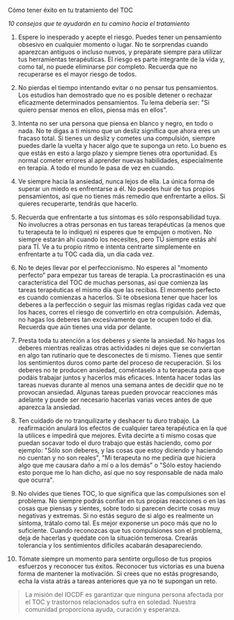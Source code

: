 Cómo tener éxito en tu tratamiento del TOC

_10 consejos que te ayudarán en tu camino hacia el tratamiento_

1. Espere lo inesperado y acepte el riesgo. Puedes tener un pensamiento obsesivo en cualquier momento o lugar. No te sorprendas cuando aparezcan antiguos o incluso nuevos, y prepárate siempre para utilizar tus herramientas terapéuticas. El riesgo es parte integrante de la vida y, como tal, no puede eliminarse por completo. Recuerda que no recuperarse es el mayor riesgo de todos.

2. No pierdas el tiempo intentando evitar o no pensar tus pensamientos. Los estudios han demostrado que no es posible detener o rechazar eficazmente determinados pensamientos. Tu lema debería ser: "Si quiero pensar menos en ellos, piensa más en ellos".

3. Intenta no ser una persona que piensa en blanco y negro, en todo o nada. No te digas a ti mismo que un desliz significa que ahora eres un fracaso total. Si tienes un desliz y cometes una compulsión, siempre puedes darle la vuelta y hacer algo que te suponga un reto. Lo bueno es que estás en esto a largo plazo y siempre tienes otra oportunidad. Es normal cometer errores al aprender nuevas habilidades, especialmente en terapia. A todo el mundo le pasa de vez en cuando.

4. Ve siempre hacia la ansiedad, nunca lejos de ella. La única forma de superar un miedo es enfrentarse a él. No puedes huir de tus propios pensamientos, así que no tienes más remedio que enfrentarte a ellos. Si quieres recuperarte, tendrás que hacerlo.

5. Recuerda que enfrentarte a tus síntomas es sólo responsabilidad tuya. No involucres a otras personas en tus tareas terapéuticas (a menos que tu terapeuta te lo indique) ni esperes que te empujen o motiven. No siempre estarán ahí cuando los necesites, pero TÚ siempre estás ahí para TÍ. Ve a tu propio ritmo e intenta centrarte simplemente en enfrentarte a tu TOC cada día, un día cada vez.

6. No te dejes llevar por el perfeccionismo. No esperes al "momento perfecto" para empezar tus tareas de terapia. La procrastinación es una característica del TOC de muchas personas, así que comienza las tareas terapéuticas el mismo día que las recibas. El momento perfecto es cuando comienzas a hacerlos. Si te obsesiona tener que hacer los deberes a la perfección o seguir las mismas reglas rígidas cada vez que los haces, corres el riesgo de convertirlo en otra compulsión. Además, no hagas los deberes tan excesivamente que te ocupen todo el día. Recuerda que aún tienes una vida por delante.

7. Presta toda tu atención a los deberes y siente la ansiedad. No hagas los deberes mientras realizas otras actividades ni dejes que se conviertan en algo tan rutinario que te desconectes de ti mismo. Tienes que sentir los sentimientos duros como parte del proceso de recuperación. Si los deberes no te producen ansiedad, coméntaselo a tu terapeuta para que podáis trabajar juntos y hacerlos más eficaces. Intenta hacer todas las tareas nuevas durante al menos una semana antes de decidir que no te provocan ansiedad. Algunas tareas pueden provocar reacciones más adelante y puede ser necesario hacerlas varias veces antes de que aparezca la ansiedad.

8. Ten cuidado de no tranquilizarte y deshacer tu duro trabajo. La reafirmación anulará los efectos de cualquier tarea terapéutica en la que la utilices e impedirá que mejores. Evita decirte a ti mismo cosas que puedan socavar todo el duro trabajo que estás haciendo, como por ejemplo: "Sólo son deberes, y las cosas que estoy diciendo y haciendo no cuentan y no son reales", "Mi terapeuta no me pediría que hiciera algo que me causara daño a mí o a los demás" o "Sólo estoy haciendo esto porque me lo han dicho, así que no soy responsable de nada malo que ocurra".

9. No olvides que tienes TOC, lo que significa que las compulsiones son el problema. No siempre podrás confiar en tus propias reacciones o en las cosas que piensas y sientes, sobre todo si parecen decirte cosas muy negativas y extremas. Si no estás seguro de si algo es realmente un síntoma, trátalo como tal. Es mejor exponerse un poco más que no lo suficiente. Cuando reconozcas que tus compulsiones son el problema, deja de hacerlas y quédate con la situación temerosa. Crearás tolerancia y los sentimientos difíciles acabarán desapareciendo.

10. Tómate siempre un momento para sentirte orgulloso de tus propios esfuerzos y reconocer tus éxitos. Reconocer tus victorias es una buena forma de mantener la motivación. Si crees que no estás progresando, echa la vista atrás a tareas anteriores que ya no te supongan un reto.

> La misión del IOCDF es garantizar que ninguna persona afectada por el TOC y trastornos relacionados sufra en soledad. Nuestra comunidad proporciona ayuda, curación y esperanza.
